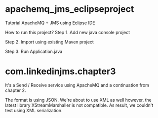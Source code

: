 # apachemq_jms_eclipseproject
Tutorial ApacheMQ + JMS using Eclipse IDE

How to run this project?
Step 1. Add new java console project

Step 2. Import using existing Maven project

Step 3. Run Application.java

com.linkedinjms.chapter3
========================
It's a Send / Receive service using ApacheMQ and a continuation from chapter 2.

The format is using JSON.
We're about to use XML as well however, the latest library XStreamMarshaller is not compatible.
As result, we couldn't test using XML serialization.